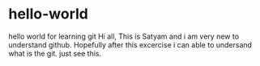 # hello-world
hello world for learning git
Hi all,
This is Satyam and i am very new to understand github.
Hopefully after this excercise i can able to undersand what is the git.
just see this.
